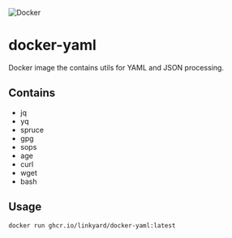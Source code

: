 ![Docker](https://github.com/linkyard/docker-yaml/workflows/Docker/badge.svg)

# docker-yaml

Docker image the contains utils for YAML and JSON processing.

## Contains

- jq
- yq
- spruce
- gpg
- sops
- age
- curl
- wget
- bash

## Usage

`docker run ghcr.io/linkyard/docker-yaml:latest`
